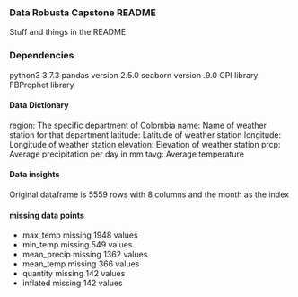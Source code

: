 ### Data Robusta Capstone README

Stuff and things in the README

### Dependencies
python3 3.7.3
pandas version 2.5.0
seaborn version .9.0
CPI library
FBProphet library


#### Data Dictionary

region: The specific department of Colombia
name: Name of weather station for that department
latitude: Latitude of weather station
longitude: Longitude of weather station
elevation: Elevation of weather station
prcp: Average precipitation per day in mm
tavg: Average temperature


#### Data insights

Original dataframe is 5559 rows with 8 columns and the month as the index

#### missing data points

- max_temp missing 1948 values
- min_temp missing 549 values
- mean_precip missing 1362 values
- mean_temp missing 366 values
- quantity missing 142 values
- inflated missing 142 values


